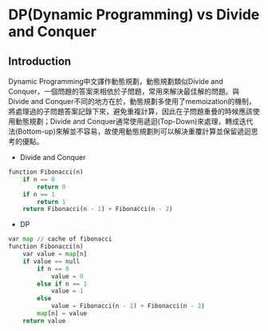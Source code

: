 # DP(Dynamic Programming) vs Divide and Conquer
## Introduction
Dynamic Programming中文譯作動態規劃，動態規劃類似Divide and Conquer，一個問題的答案來相依於子問題，常用來解決最佳解的問題。與Divide and Conquer不同的地方在於，動態規劃多使用了memoization的機制，將處理過的子問題答案記錄下來，避免重複計算，因此在子問題重疊的時候應該使用動態規劃；Divide and Conquer通常使用遞迴(Top-Down)來處理，轉成迭代法(Bottom-up)來解並不容易，故使用動態規劃則可以解決重覆計算並保留遞迴思考的優點。

- Divide and Conquer
```python
function Fibonacci(n)
    if n == 0
        return 0
    if n == 1
        return 1
    return Fibonacci(n - 1) + Fibonacci(n - 2)
```

- DP
```python
var map // cache of fibonacci
function Fibonacci(n)
    var value = map[n]
    if value == null
        if n == 0
            value = 0
        else if n == 1
            value = 1
        else
            value = Fibonacci(n - 1) + Fibonacci(n - 2)
        map[n] = value
    return value
```

